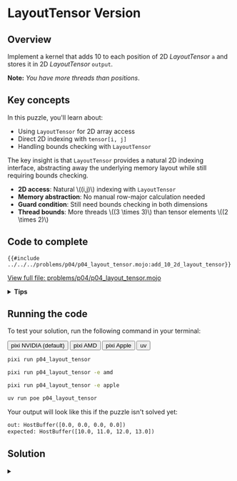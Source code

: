 # LayoutTensor Version

## Overview

Implement a kernel that adds 10 to each position of 2D _LayoutTensor_ `a` and stores it in 2D _LayoutTensor_ `output`.

**Note:** _You have more threads than positions_.

## Key concepts

In this puzzle, you'll learn about:

- Using `LayoutTensor` for 2D array access
- Direct 2D indexing with `tensor[i, j]`
- Handling bounds checking with `LayoutTensor`

The key insight is that `LayoutTensor` provides a natural 2D indexing interface, abstracting away the underlying memory layout while still requiring bounds checking.

- **2D access**: Natural \\((i,j)\\) indexing with `LayoutTensor`
- **Memory abstraction**: No manual row-major calculation needed
- **Guard condition**: Still need bounds checking in both dimensions
- **Thread bounds**: More threads \\((3 \times 3)\\) than tensor elements \\((2 \times 2)\\)

## Code to complete

```mojo
{{#include ../../../problems/p04/p04_layout_tensor.mojo:add_10_2d_layout_tensor}}
```

<a href="{{#include ../_includes/repo_url.md}}/blob/main/problems/p04/p04_layout_tensor.mojo" class="filename">View full file: problems/p04/p04_layout_tensor.mojo</a>

<details>
<summary><strong>Tips</strong></summary>

<div class="solution-tips">

1. Get 2D indices: `row = thread_idx.y`, `col = thread_idx.x`
2. Add guard: `if row < size and col < size`
3. Inside guard add 10 to `a[row, col]`

</div>
</details>

## Running the code

To test your solution, run the following command in your terminal:

<div class="code-tabs" data-tab-group="package-manager">
  <div class="tab-buttons">
    <button class="tab-button">pixi NVIDIA (default)</button>
    <button class="tab-button">pixi AMD</button>
    <button class="tab-button">pixi Apple</button>
    <button class="tab-button">uv</button>
  </div>
  <div class="tab-content">

```bash
pixi run p04_layout_tensor
```

  </div>
  <div class="tab-content">

```bash
pixi run p04_layout_tensor -e amd
```

  </div>
  <div class="tab-content">

```bash
pixi run p04_layout_tensor -e apple
```

  </div>
  <div class="tab-content">

```bash
uv run poe p04_layout_tensor
```

  </div>
</div>

Your output will look like this if the puzzle isn't solved yet:

```txt
out: HostBuffer([0.0, 0.0, 0.0, 0.0])
expected: HostBuffer([10.0, 11.0, 12.0, 13.0])
```

## Solution

<details class="solution-details">
<summary></summary>

```mojo
{{#include ../../../solutions/p04/p04_layout_tensor.mojo:add_10_2d_layout_tensor_solution}}
```

<div class="solution-explanation">

This solution:

- Gets 2D thread indices with `row = thread_idx.y`, `col = thread_idx.x`
- Guards against out-of-bounds with `if row < size and col < size`
- Uses `LayoutTensor`'s 2D indexing: `output[row, col] = a[row, col] + 10.0`

</div>
</details>
